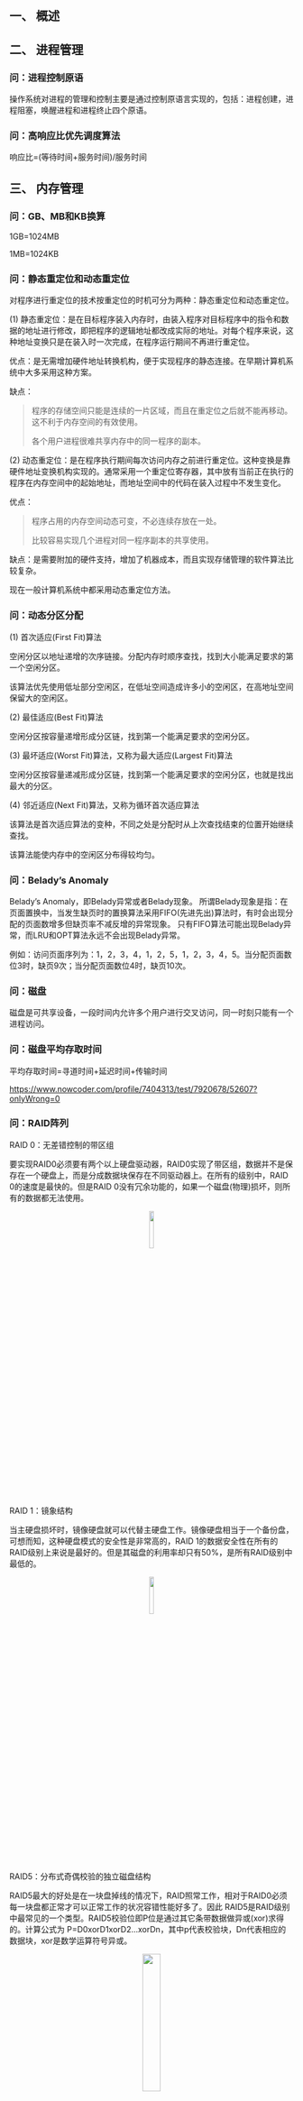 ## 一、 概述

## 二、 进程管理

### 问：进程控制原语

操作系统对进程的管理和控制主要是通过控制原语言实现的，包括：进程创建，进程阻塞，唤醒进程和进程终止四个原语。

### 问：高响应比优先调度算法

响应比=(等待时间+服务时间)/服务时间

## 三、 内存管理

### 问：GB、MB和KB换算

1GB=1024MB

1MB=1024KB

### 问：静态重定位和动态重定位

对程序进行重定位的技术按重定位的时机可分为两种：静态重定位和动态重定位。

(1) 静态重定位：是在目标程序装入内存时，由装入程序对目标程序中的指令和数据的地址进行修改，即把程序的逻辑地址都改成实际的地址。对每个程序来说，这种地址变换只是在装入时一次完成，在程序运行期间不再进行重定位。

优点：是无需增加硬件地址转换机构，便于实现程序的静态连接。在早期计算机系统中大多采用这种方案。

缺点：

> 程序的存储空间只能是连续的一片区域，而且在重定位之后就不能再移动。这不利于内存空间的有效使用。
> 
> 各个用户进程很难共享内存中的同一程序的副本。

(2) 动态重定位：是在程序执行期间每次访问内存之前进行重定位。这种变换是靠硬件地址变换机构实现的。通常采用一个重定位寄存器，其中放有当前正在执行的程序在内存空间中的起始地址，而地址空间中的代码在装入过程中不发生变化。

优点：
> 程序占用的内存空间动态可变，不必连续存放在一处。
> 
> 比较容易实现几个进程对同一程序副本的共享使用。

缺点：是需要附加的硬件支持，增加了机器成本，而且实现存储管理的软件算法比较复杂。

现在一般计算机系统中都采用动态重定位方法。

### 问：动态分区分配

(1) 首次适应(First Fit)算法

空闲分区以地址递增的次序链接。分配内存时顺序查找，找到大小能满足要求的第一个空闲分区。

该算法优先使用低址部分空闲区，在低址空间造成许多小的空闲区，在高地址空间保留大的空闲区。

(2) 最佳适应(Best Fit)算法

空闲分区按容量递增形成分区链，找到第一个能满足要求的空闲分区。

(3) 最坏适应(Worst Fit)算法，又称为最大适应(Largest Fit)算法

空闲分区按容量递减形成分区链，找到第一个能满足要求的空闲分区，也就是找出最大的分区。

(4) 邻近适应(Next Fit)算法，又称为循环首次适应算法

该算法是首次适应算法的变种，不同之处是分配时从上次查找结束的位置开始继续查找。

该算法能使内存中的空闲区分布得较均匀。

### 问：Belady’s Anomaly

Belady’s Anomaly，即Belady异常或者Belady现象。 所谓Belady现象是指：在页面置换中，当发生缺页时的置换算法采用FIFO(先进先出)算法时，有时会出现分配的页面数增多但缺页率不减反增的异常现象。 只有FIFO算法可能出现Belady异常，而LRU和OPT算法永远不会出现Belady异常。

例如：访问页面序列为：1，2，3，4，1，2，5，1，2，3，4，5。当分配页面数位3时，缺页9次；当分配页面数位4时，缺页10次。

### 问：磁盘

磁盘是可共享设备，一段时间内允许多个用户进行交叉访问，同一时刻只能有一个进程访问。

### 问：磁盘平均存取时间

平均存取时间=寻道时间+延迟时间+传输时间

https://www.nowcoder.com/profile/7404313/test/7920678/52607?onlyWrong=0

### 问：RAID阵列

RAID 0：无差错控制的带区组

要实现RAID0必须要有两个以上硬盘驱动器，RAID0实现了带区组，数据并不是保存在一个硬盘上，而是分成数据块保存在不同驱动器上。在所有的级别中，RAID 0的速度是最快的。但是RAID 0没有冗余功能的，如果一个磁盘(物理)损坏，则所有的数据都无法使用。

<center>
<img src="./Operating-System-Pic/RAID0.jpg" width="13%"/>
</center>

RAID 1：镜象结构

当主硬盘损坏时，镜像硬盘就可以代替主硬盘工作。镜像硬盘相当于一个备份盘，可想而知，这种硬盘模式的安全性是非常高的，RAID 1的数据安全性在所有的RAID级别上来说是最好的。但是其磁盘的利用率却只有50%，是所有RAID级别中最低的。

<center>
<img src="./Operating-System-Pic/RAID1.jpg" width="13%"/>
</center>

RAID5：分布式奇偶校验的独立磁盘结构

RAID5最大的好处是在一块盘掉线的情况下，RAID照常工作，相对于RAID0必须每一块盘都正常才可以正常工作的状况容错性能好多了。因此 RAID5是RAID级别中最常见的一个类型。RAID5校验位即P位是通过其它条带数据做异或(xor)求得的。计算公式为 P=D0xorD1xorD2…xorDn，其中p代表校验块，Dn代表相应的数据块，xor是数学运算符号异或。

<center>
<img src="./Operating-System-Pic/RAID5.png" width="25%"/>
</center>

RAID10：高可靠性与高效磁盘结构

RAID 10是先镜射再分区数据。是将所有硬盘分为两组，视为是RAID 0的最低组合，然后将这两组各自视为RAID 1运作。RAID 10有着不错的读取速度，而且拥有比RAID 0更高的数据保护性。

<center>
<img src="./Operating-System-Pic/RAID10.png" width="30%"/>
</center>

## 四、 文件管理

## 五、 输入输出(I/O)管理

### 问：I/O控制方式

- 程序直接控制方式
- 中断驱动方式：允许I/O设备主动打断CPU的运行并请求服务，从而解放CPU，使得CPU向I/O控制器发送读命令后可以继续做其他有用的工作。
- DMA方式：在中断驱动方式中，I/O设备与内存之间的数据交换必须要经过CPU中的寄存器，所以速度受限，而DMA(直接存储器存取)方式的基本思想是在I/O设备和内存之间开辟直接的数据交换通路，彻底解放CPU。

	DMA方式的特点：
	> (1) 基本单位是数据块
	> 
	> (2) 所传送的数据，是从设备直接送入内存的，或者相反。
	> 
	> (3) 仅在传送一个或多个数据块的开始和结束时，才需要CPU干预，整块数据的传送是在DMA控制器的控制下完成的。

- 通道方式

### 问：I/O子系统的层次结构

操作系统的I/O 子系统通常由 4 个层次组成，每一层明确定义了与邻近层次的接口，其合理的层次组织排列顺序是：用户级 I/O 软件、设备无关软件、设备驱动程序、中断处理程序

## 六、Linux

### 问：umask

https://www.nowcoder.com/profile/7404313/test/7907952/15820?onlyWrong=0

### 问：netstat

netstat命令用来查看本机的传输层连接状态，如TCP、UDP连接，端口等信息

### 问：ifconfig

ifconfig是查看活动的网卡信息

### 问：tcpdump

tcpdump是简单可靠网络监控的实用工具

### 问：top显示活动进程方面的情况


## 七、 其他 


### 进程间的通信方式

- 管道( pipe )：管道是一种半双工的通信方式，数据只能单向流动，而且只能在具有亲缘关系的进程间使用。进程的亲缘关系通常是指父子进程关系。  
- 信号量( semophore ) ： 信号量是一个计数器，可以用来控制多个进程对共享资源的访问。它常作为一种锁机制，防止某进程正在访问共享资源时，其他进程也访问该资源。因此，主要作为进程间以及同一进程内不同线程之间的同步手段。   
- 消息队列( message queue ) ： 消息队列是由消息的链表，存放在内核中并由消息队列标识符标识。消息队列克服了信号传递信息少、管道只能承载无格式字节流以及缓冲区大小受限等缺点。   
- 共享内存( shared memory ) ：共享内存就是映射一段能被其他进程所访问的内存，这段共享内存由一个进程创建，但多个进程都可以访问。共享内存是最快的 IPC 方式，它是针对其他进程间通信方式运行效率低而专门设计的。它往往与其他通信机制，如信号两，配合使用，来实现进程间的同步和通信。   
- 套接字( socket ) ： 套解口也是一种进程间通信机制，与其他通信机制不同的是，它可用于不同及其间的进程通信。
- RPC







### 内存分配方式有三种：

  （1）从静态存储区域分配。内存在程序编译的时候就已经分配好，这块内存在程序的整个运行期间都存在。例如全局变量，static变量。

  （2）在栈上创建。在执行函数时，函数内局部变量的存储单元都可以在栈上创建，函数执行结束时这些存储单元自动被释放。栈内存分配运算内置于处理器的指令集中，效率很高，但是分配的内存容量有限。

  （3） 从堆上分配，亦称动态内存分配。程序在运行的时候用malloc或new申请任意多少的内存，程序员自己负责在何时用free或delete释放内存。动态内存的生存期由我们决定，使用非常灵活，但问题也最多




### 相联存储器

相联存储器（associative memory),也称为按内容访问存储器（content addressed memory)或简称为TLB(Translation Lookaside Buffer)，它是一种不根据地址而是根据存储内容来进行存取的存储器,可以实现快速地查找块表

### 大端存储和小端存储

https://www.nowcoder.com/profile/7404313/test/7907952/14799?onlyWrong=0

案例1：
	
	union X{
	    int x;
	    char y[4];
	};
	
	在小端序的机器中,如果定义X a; 
	a.x=0x11223344;//16 进制，则a.y[3]=0x11

在union 中所有的数据成员共用一个空间，同一时间只能储存其中一个数据成员，所有的数据成员具有相同的起始地址。

### 管道

管道是指用于连接一个读进程和一个写进程以实现进程之间通信的一种共享文件。向管道提供输入的是发送进程，也称为 写进程，负责向管道输入数据，数据的格式是字符流。接受管道 数据的接受进程为读进程。


#### 12. 零碎的东西

ping命令用来测试主机之间网络的连通性，底层是ICMP协议。
主机发出ICMP报文后，若主机与目的主机之间的网络连通正常，则目的主机会返回响应报文。
如ping www.baidu.com

traceroute是常用的路由查看命令，用来追踪数据包到达网络上某个主机在时经过的路径



“dpkg ”是“Debian Packager ”的简写。为 “Debian” 专门开发的套件管理系统，方便软件的安装、更新及移除。所有源自“Debian”的“Linux ”发行版都使用 “dpkg”，例如 “Ubuntu”、“Knoppix ”等。示例：dpkg -i avg71flm_r28-1_i386.deb

top命令是Linux下常用的性能分析工具，能够实时显示系统中各个进程的资源占用状况

/etc/hosts 设定用户自已的IP与名字的对应表
/etc/HOSTNAME   设定用户的节点名 
/etc/resolv.conf    设置DNS  
/etc/gateways 设定路由器 

hosts文件是Linux系统上一个负责ip地址与域名快速解析的文件，以ascii格式保存在/etc/目录下。hosts文件包含了ip地址与主机名之间的映射，还包括主机的别名。在没有域名解析服务器的情况下，系统上的所有网络程序都通过查询该文件来解析对应于某个主机名的ip地址，否则就需要使用dns服务程序来解决。通过可以将常用的域名和ip地址映射加入到hosts文件中，实现快速方便的访问。


孤儿进程：一个父进程退出，而它的一个或多个子进程还在运行，那么那些子进程将成为孤儿进程。孤儿进程将被init进程(进程号为1)所收养，并由init进程对它们完成状态收集工作。
僵尸进程：一个进程使用fork创建子进程，如果子进程退出，而父进程并没有调用wait或waitpid获取子进程的状态信息，那么子进程的进程描述符仍然保存在系统中。这种进程称之为僵死进程。
如果进程不调用wait / waitpid的话，  那么保留的那段信息就不会释放，其进程号就会一直被占用，但是系统所能使用的进程号是有限的，如果大量的产生僵死进程，将因为没有可用的进程号而导致系统不能产生新的进程. 此即为僵尸进程的危害，应当避免。
孤儿进程是没有父进程的进程，孤儿进程这个重任就落到了init进程身上 ，init进程就好像是一个民政局，专门负责处理孤儿进程的善后工作。每当出现一个孤儿进程的时候，内核就把孤 儿进程的父进程设置为init，而init进程会循环地wait()它的已经退出的子进程。这样，当一个孤儿进程凄凉地结束了其生命周期的时候，init进程就会代表党和政府出面处理它的一切善后工作。 因此孤儿进程并不会有什么危害。

#### Linux系统下修改文件权限的命令

chmod ［who］ ［+ | - | =］ ［mode］ 文件名

u 表示“用户（user）”，即文件或目录的所有者。 
g 表示“同组（group）用户”，即与文件属主有相同组ID的所有用户。
o 表示“其他（others）用户”。
a 表示“所有（all）用户”。它是系统默认值。

+ 添加某个权限。   
- 取消某个权限。   
= 赋予给定权限并取消其他所有权限（如果有的话）。 

数字属性的格式应为3个从0到7的八进制数，其顺序是（u）（g）（o）

Linux文件权限一共10 位长度，分成四段：文件类型(1位)+拥有者权限(3位)+所属组权限(3位)+其他用户权限(3位)

fg：将一个后台进程调至前台继续运行
bg：将一个在后台暂停的进程唤醒，继续执行
ctrl+z：可以将一个正在前台执行的进程放到后台，并且暂停，表示进程被挂起


Linux下的输入/输出重定向。
在Linux中，每个打开的文件被赋予一个文件描述符(file descriptor)，包括标准输入（stdin），标准输出（stdout）和标准错误输出（stderr），由0,1,2分别描述。
command &> file 表示将标准输出（stdout）和标准错误输出（stderr）重定向至指定的文件file中

command > file 2>&1，是由两部分组成。首先command>file表示将标准输出（stdout）重定向到文件file中。接下来的2>&1表示将标准错误输出（stderr）输出到文件描述符1指定的位置，即标准输出（stdout）的位置，由于标准输出已经冲定向到文件file中，所以标准错误输出也会重定向到文件file中。

链接：https://www.nowcoder.com/questionTerminal/8c8bcba738eb4facbdfdb22f47961bee
来源：牛客网

Redhat 9所支持的安装方式有
光盘安装 (常规情况) 硬盘安装 (无光驱情况)
网络安装-NFS方式 (适合于批量安装大量服务器，和kickstart自动安装一起使用)
网络安装-FTP方式 (适合于批量安装大量服务器，和kickstart自动安装一起使
网络安装-HTTP方式 (适合于批量安装大量服务器，和kickstart自动安装一起使

